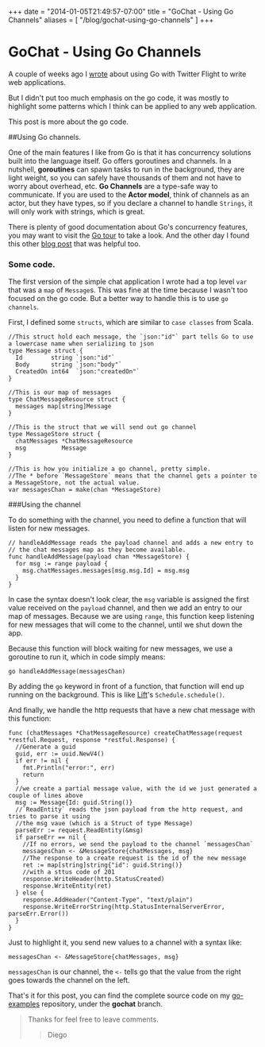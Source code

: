 +++
date = "2014-01-05T21:49:57-07:00"
title = "GoChat - Using Go Channels"
aliases = [
	"/blog/gochat-using-go-channels"
]
+++

[title= ]: /
[category: go]: /
[date: 2014/1/5]: /
[tags: {go, golang}]: /


# GoChat - Using Go Channels

A couple of weeks ago I [wrote](http://blog.fmpwizard.com/blog/twitter-flight-and-go) about using Go with Twitter Flight to write web applications.

But I didn't put too much emphasis on the go code, it was mostly to highlight some patterns which I think can be applied to any web application.

This post is more about the go code.

##Using Go channels.

One of the main features I like from Go is that it has concurrency solutions built into the language itself. Go offers goroutines and channels. In a nutshell, **goroutines** can spawn tasks to run in the background, they are light weight, so you can safely have thousands of them and not have to worry about overhead, etc. **Go Channels** are a type-safe way to communicate. If you are used to the **Actor model**, think of channels as an actor, but they have types, so if you declare a channel to handle `Strings`, it will only work with strings, which is great.

There is plenty of good documentation about Go's concurrency features, you may want to visit the [Go tour](http://tour.golang.org/#64) to take a look. And the other day I found this other [blog post](http://golangtutorials.blogspot.com/2011/06/channels-in-go-range-and-select.html) that was helpful too.

### Some code.

The first version of the simple chat application I wrote had a top level `var` that was a `map` of `Message`s. This was fine at the time because I wasn't too focused on the go code. But a better way to handle this is to use `go channels`.

First, I defined some `structs`, which are similar to `case classes` from Scala.

```
//This struct hold each message, the `json:"id"` part tells Go to use a lowercase name when serializing to json
type Message struct {
  Id        string `json:"id"`
  Body      string `json:"body"`
  CreatedOn int64  `json:"createdOn"`
}

//This is our map of messages
type ChatMessageResource struct {
  messages map[string]Message
}

//This is the struct that we will send out go channel
type MessageStore struct {
  chatMessages *ChatMessageResource
  msg          Message
}

//This is how you initialize a go channel, pretty simple.
//The * before `MessageStore` means that the channel gets a pointer to a MessageStore, not the actual value.
var messagesChan = make(chan *MessageStore)

```


###Using the channel

To do something with the channel, you need to define a function that will listen for new messages.

```
// handleAddMessage reads the payload channel and adds a new entry to
// the chat messages map as they become available.
func handleAddMessage(payload chan *MessageStore) {
  for msg := range payload {
    msg.chatMessages.messages[msg.msg.Id] = msg.msg
  }
}
```

In case the syntax doesn't look clear, the `msg` variable is assigned the first value received on the `payload` channel, and then we add an entry to our map of messages. Because we are using `range`, this function keep listening for new messages that will come to the channel, until we shut down the app.

Because this function will block waiting for new messages, we use a goroutine to run it, which in code simply means:

`go handleAddMessage(messagesChan)`

By adding the `go` keyword in front of a function, that function will end up running on the background. This is like [Lift](http://www.liftweb.net)'s `Schedule.schedule()`.

And finally, we handle the http requests that have a new chat message with this function:

```
func (chatMessages *ChatMessageResource) createChatMessage(request *restful.Request, response *restful.Response) {
  //Generate a guid
  guid, err := uuid.NewV4()
  if err != nil {
    fmt.Println("error:", err)
    return
  }
  //we create a partial message value, with the id we just generated a couple of lines above
  msg := Message{Id: guid.String()}
  //`ReadEntity` reads the json payload from the http request, and tries to parse it using
  //the msg vaue (which is a Struct of type Message)
  parseErr := request.ReadEntity(&msg)
  if parseErr == nil {
    //If no errors, we send the payload to the channel `messagesChan`
    messagesChan <- &MessageStore{chatMessages, msg}
    //The response to a create request is the id of the new message
    ret := map[string]string{"id": guid.String()}
    //with a sttus code of 201
    response.WriteHeader(http.StatusCreated)
    response.WriteEntity(ret)
  } else {
    response.AddHeader("Content-Type", "text/plain")
    response.WriteErrorString(http.StatusInternalServerError, parseErr.Error())
  }
}
```

Just to highlight it, you send new values to a channel with a syntax like:

`messagesChan <- &MessageStore{chatMessages, msg}`

`messagesChan` is our channel, the `<-` tells go that the value from the right goes towards the channel on the left.


That's it for this post, you can find the complete source code on my [go-examples](https://github.com/fmpwizard/go-examples/tree/gochat) repository, under the **gochat** branch.

>Thanks for feel free to leave comments.
>>Diego
